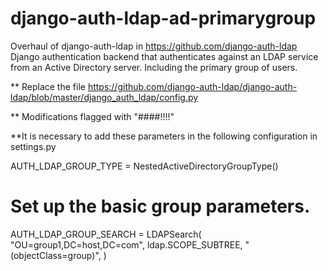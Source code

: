 # django-auth-ldap-ad-primarygroup

Overhaul of django-auth-ldap in https://github.com/django-auth-ldap
Django authentication backend that authenticates against an LDAP service from an Active Directory server. Including the primary group of users. 

** Replace the file https://github.com/django-auth-ldap/django-auth-ldap/blob/master/django_auth_ldap/config.py

** Modifications flagged with "####!!!!"


**It is necessary to add these parameters in the following configuration in settings.py

AUTH_LDAP_GROUP_TYPE = NestedActiveDirectoryGroupType()

# Set up the basic group parameters.
AUTH_LDAP_GROUP_SEARCH = LDAPSearch(
    "OU=group1,DC=host,DC=com",
    ldap.SCOPE_SUBTREE,
   "(objectClass=group)", )

